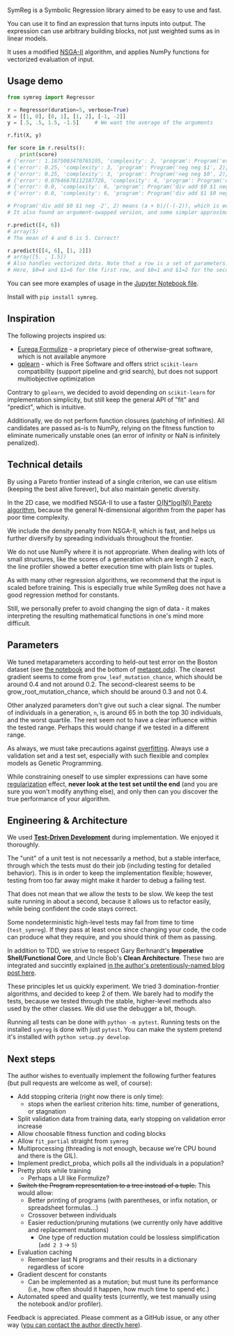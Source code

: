 SymReg is a Symbolic Regression library aimed to be easy to use and fast.

You can use it to find an expression that turns inputs into output. The expression can use arbitrary building blocks, not just weighted sums as in linear models.

It uses a modified [NSGA-II](https://ieeexplore.ieee.org/document/996017) algorithm, and applies NumPy functions for vectorized evaluation of input.

## Usage demo

```python
from symreg import Regressor

r = Regressor(duration=5, verbose=True)
X = [[1, 0], [0, 1], [1, 2], [-1, -2]]
y = [.5, .5, 1.5, -1.5]     # We want the average of the arguments

r.fit(X, y)

for score in r.results():
    print(score)
# {'error': 1.1875003470765195, 'complexity': 2, 'program': Program('exp -1.3839406053570065', 2)}
# {'error': 0.25, 'complexity': 3, 'program': Program('neg neg $1', 2)}
# {'error': 0.25, 'complexity': 3, 'program': Program('neg neg $0', 2)}
# {'error': 0.07646678112187726, 'complexity': 4, 'program': Program('div $1 neg -1.3959881664397722', 2)}
# {'error': 0.0, 'complexity': 6, 'program': Program('div add $0 $1 neg -2', 2)}
# {'error': 0.0, 'complexity': 6, 'program': Program('div add $1 $0 neg -2', 2)}

# Program('div add $0 $1 neg -2', 2) means (a + b)/(-(-2)), which is equivalent to (a+b)/2
# It also found an argument-swapped version, and some simpler approximations.

r.predict([4, 6])
# array(5)
# The mean of 4 and 6 is 5. Correct!

r.predict([[4, 6], [1, 2]])
# array([5. , 1.5])
# Also handles vectorized data. Note that a row is a set of parameters.
# Here, $0=4 and $1=6 for the first row, and $0=1 and $1=2 for the second row in the 2d array.

```

You can see more examples of usage in the [Jupyter Notebook file](Metaopt.ipynb).

Install with `pip install symreg`.

## Inspiration

The following projects inspired us:

 * [Eureqa Formulize](http://nutonian.wikidot.com/) - a proprietary piece of 
 otherwise-great software, which is not available anymore
 * [gplearn](https://github.com/trevorstephens/gplearn) - which is Free Software and offers strict `scikit-learn` compatibility (support pipeline and grid search), but does not support multiobjective optimization
 
 Contrary to `gplearn`, we decided to avoid depending on `scikit-learn` for implementation simplicity, but still keep the general API of "fit" and "predict", which is intuitive.
 
 Additionally, we do not perform function closures (patching of infinities). All candidates are passed as-is to NumPy, relying on the fitness function to eliminate numerically unstable ones (an error of infinity or NaN is infinitely penalized).
 
## Technical details

By using a Pareto frontier instead of a single criterion, we can use elitism (keeping the best alive forever), but also maintain genetic diversity.

In the 2D case, we modified NSGA-II to use a faster [O(N*log(N)) Pareto algorithm](https://math.stackexchange.com/a/1937583), because the general N-dimensional algorithm from the paper has poor time complexity. 

We include the density penalty from NSGA-II, which is fast, and helps us further diversify by spreading individuals throughout the frontier.

We do not use NumPy where it is not appropriate. When dealing with lots of small structures, like the scores of a generation which are length 2 each, the line profiler showed a better execution time with plain lists or tuples.

As with many other regression algorithms, we recommend that the input is scaled before training. This is especially true while SymReg does not have a good regression method for constants. 

Still, we personally prefer to avoid changing the sign of data - it makes interpreting the resulting mathematical functions in one's mind more difficult.

## Parameters

We tuned metaparameters according to held-out test error on the Boston dataset (see [the notebook](Metaopt.ipynb) and the bottom of [metaopt.ods](metaopt.ods)). The clearest gradient seems to come from `grow_leaf_mutation_chance`, which should be around 0.4 and not around 0.2. The second-clearest seems to be grow_root_mutation_chance, which should be around 0.3 and not 0.4.
 
 Other analyzed parameters don't give out such a clear signal. The number of individuals in a generation, `n`, is around 65 in both the top 30 individuals, and the worst quartile. The rest seem not to have a clear influence within the tested range. Perhaps this would change if we tested in a different range.

As always, we must take precautions against [overfitting](https://en.wikipedia.org/wiki/Overfitting). Always use a validation set and a test set, especially with such flexible and complex models as Genetic Programming.

While constraining oneself to use simpler expressions can have some [regularization](https://en.wikipedia.org/wiki/Regularization_(mathematics)) effect, **never look at the test set until the end** (and you are sure you won't modify anything else), and only then can you discover the true performance of your algorithm.

## Engineering & Architecture 

We used [**Test-Driven Development**](https://danuker.go.ro/tdd-revisited-pytest-updated-2020-09-03.html) during implementation. We enjoyed it thoroughly.

The "unit" of a unit test is not necessarily a method, but a stable interface, through which the tests must do their job (including testing for detailed behavior). This is in order to keep the implementation flexible; however, testing from too far away might make it harder to debug a failing test.

That does not mean that we allow the tests to be slow. We keep the test suite running in about a second, because it allows us to refactor easily, while being confident the code stays correct. 

Some nondeterministic high-level tests may fail from time to time (`test_symreg`). If they pass at least once since changing your code, the code can produce what they require, and you should think of them as passing.

In addition to TDD, we strive to respect Gary Berhnardt's **Imperative Shell/Functional Core**, and Uncle Bob's **Clean Architecture**. These two are integrated and succintly explained [in the author's pretentiously-named blog post here](https://danuker.go.ro/the-grand-unified-theory-of-software-architecture.html).

These principles let us quickly experiment. We tried 3 domination-frontier algorithms, and decided to keep 2 of them. We barely had to modify the tests, because we tested through the stable, higher-level methods also used by the other classes. We did use the debugger a bit, though.

Running all tests can be done with `python -m pytest`. Running tests on the installed `symreg` is done with just `pytest`. You can make the system pretend it's installed with `python setup.py develop`.

## Next steps

The author wishes to eventually implement the following further features (but pull requests are welcome as well, of course):

* Add stopping criteria (right now there is only time):
    * stops when the earliest criterion hits: time, number of generations, or stagnation
* Split validation data from training data, early stopping on validation error increase
* Allow choosable fitness function and coding blocks
* Allow `fit_partial` straight from `symreg`
* Multiprocessing (threading is not enough, because we're CPU bound and there is the GIL).
* Implement predict_proba, which polls all the individuals in a population?
* Pretty plots while training
    * Perhaps a UI like Formulize?
* ~~Switch the Program representation to a tree instead of a tuple.~~ This would allow:
    * Better printing of programs (with parentheses, or infix notation, or spreadsheet formulas...)
    * Crossover between individuals
    * Easier reduction/pruning mutations (we currently only have additive and replacement mutations)
        * One type of reduction mutation could be lossless simplification (`add 2 3` -> `5`)
* Evaluation caching 
    * Remember last N programs and their results in a dictionary regardless of score
* Gradient descent for constants
    * Can be implemented as a mutation; but must tune its performance (i.e., how often should it happen, how much time to spend etc.)
* Automated speed and quality tests (currently, we test manually using the notebook and/or profiler).

Feedback is appreciated. Please comment as a GitHub issue, or any other way ([you can contact the author directly here](https://danuker.go.ro/pages/contactabout.html)).
